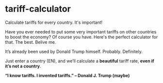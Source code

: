 # tariff-calculator
Calculate tariffs for every country. It's important!

Have you ever needed to put some very important tariffs on other countries to boost the economy?
Of course you have.
Here's the perfect calculator for that. The best. Belive me.

It’s already been used by Donald Trump himself. Probably. Definitely.

Just enter a country (EN), and we’ll calculate a **beautiful** tariff rate, **even if it’s not a country**.

**“I know tariffs. I invented tariffs.” – Donald J. Trump (maybe)**
